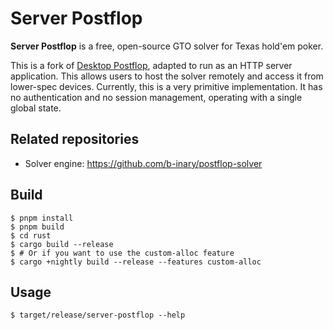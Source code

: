 # Server Postflop

**Server Postflop** is a free, open-source GTO solver for Texas hold'em poker.

This is a fork of [Desktop Postflop](https://github.com/b-inary/desktop-postflop), adapted to run as an HTTP server application. This allows users to host the solver remotely and access it from lower-spec devices. Currently, this is a very primitive implementation. It has no authentication and no session management, operating with a single global state.

## Related repositories
- Solver engine: https://github.com/b-inary/postflop-solver

## Build
```shell
$ pnpm install
$ pnpm build
$ cd rust
$ cargo build --release
$ # Or if you want to use the custom-alloc feature
$ cargo +nightly build --release --features custom-alloc
```

## Usage
```shell
$ target/release/server-postflop --help
```
